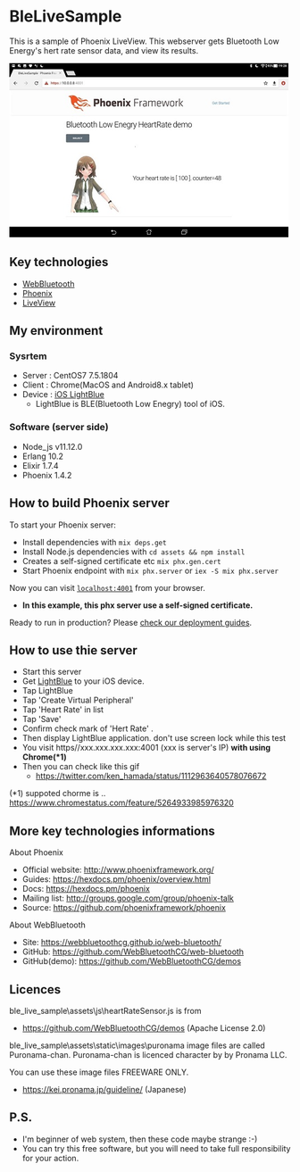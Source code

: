 # BleLiveSample

This is a sample of Phoenix LiveView. This webserver gets Bluetooth Low Energy's hert rate sensor data, and view its results.

![Image](android_ble.jpg)

## Key technologies

* [WebBluetooth](https://www.w3.org/community/web-bluetooth/)
* [Phoenix](https://phoenixframework.org/)
* [LiveView](https://github.com/phoenixframework/phoenix_live_view)

## My environment

### Sysrtem

 * Server : CentOS7 7.5.1804
 * Client : Chrome(MacOS and Android8.x tablet)
 * Device : [iOS LightBlue](https://itunes.apple.com/jp/app/lightblue-explorer/id557428110?mt=8)
    * LightBlue is BLE(Bluetooth Low Enegry) tool of iOS.

### Software (server side) 

 * Node_js v11.12.0
 * Erlang 10.2
 * Elixir 1.7.4
 * Phoenix 1.4.2

## How to build Phoenix server

To start your Phoenix server:

  * Install dependencies with `mix deps.get`
  * Install Node.js dependencies with `cd assets && npm install`
  * Creates a self-signed certificate etc `mix phx.gen.cert`
  * Start Phoenix endpoint with `mix phx.server` or  `iex -S mix phx.server`

Now you can visit [`localhost:4001`](https://localhost:4001) from your browser.

  * __In this example, this phx server use a self-signed certificate.__

Ready to run in production? Please [check our deployment guides](https://hexdocs.pm/phoenix/deployment.html).

## How to use thie server

 * Start this server
 * Get [LightBlue](https://itunes.apple.com/jp/app/lightblue-explorer/id557428110?mt=8) to your iOS device.
 * Tap LightBlue 
 * Tap 'Create Virtual Peripheral'
 * Tap 'Heart Rate' in list
 * Tap 'Save'
 * Confirm check mark of 'Hert Rate' .
 * Then display LightBlue application. don't use screen lock while this test 
 * You visit https//xxx.xxx.xxx.xxx:4001 (xxx is server's IP) __with using Chrome(*1)__
 * Then you can check like this gif
      * https://twitter.com/ken_hamada/status/1112963640578076672

(*1) suppoted chorme is .. https://www.chromestatus.com/feature/5264933985976320

## More key technologies informations

About Phoenix

  * Official website: http://www.phoenixframework.org/
  * Guides: https://hexdocs.pm/phoenix/overview.html
  * Docs: https://hexdocs.pm/phoenix
  * Mailing list: http://groups.google.com/group/phoenix-talk
  * Source: https://github.com/phoenixframework/phoenix

About WebBluetooth

  * Site: https://webbluetoothcg.github.io/web-bluetooth/
  * GitHub: https://github.com/WebBluetoothCG/web-bluetooth
  * GitHub(demo): https://github.com/WebBluetoothCG/demos

## Licences

ble_live_sample\assets\js\heartRateSensor.js is from

  * https://github.com/WebBluetoothCG/demos (Apache License 2.0)

ble_live_sample\assets\static\images\puronama image files are called Puronama-chan. Puronama-chan is licenced character by by Pronama LLC.

You can use these image files FREEWARE ONLY.
* https://kei.pronama.jp/guideline/ (Japanese)


## P.S.

* I'm beginner of web system, then these code maybe strange  :-)
* You can try this free software, but you will need to take full responsibility for your action.



